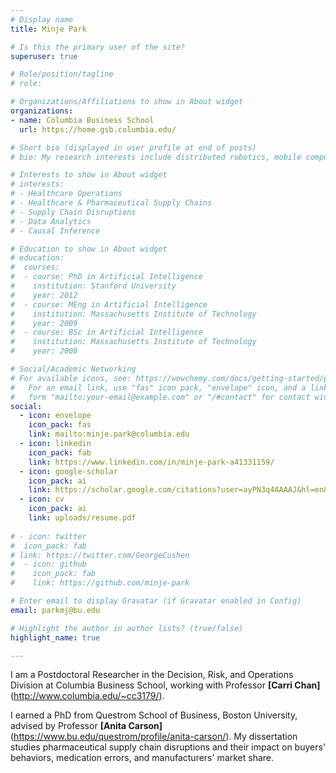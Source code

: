 ```yaml
---
# Display name
title: Minje Park

# Is this the primary user of the site?
superuser: true

# Role/position/tagline
# role: 

# Organizations/Affiliations to show in About widget
organizations:
- name: Columbia Business School
  url: https://home.gsb.columbia.edu/

# Short bio (displayed in user profile at end of posts)
# bio: My research interests include distributed robotics, mobile computing and programmable matter.

# Interests to show in About widget
# interests:
# - Healthcare Operations
# - Healthcare & Pharmaceutical Supply Chains
# - Supply Chain Disruptions
# - Data Analytics
# - Causal Inference

# Education to show in About widget
# education:
#  courses:
#  - course: PhD in Artificial Intelligence
#    institution: Stanford University
#    year: 2012
#  - course: MEng in Artificial Intelligence
#    institution: Massachusetts Institute of Technology
#    year: 2009
#  - course: BSc in Artificial Intelligence
#    institution: Massachusetts Institute of Technology
#    year: 2008

# Social/Academic Networking
# For available icons, see: https://wowchemy.com/docs/getting-started/page-builder/#icons
#   For an email link, use "fas" icon pack, "envelope" icon, and a link in the
#   form "mailto:your-email@example.com" or "/#contact" for contact widget.
social:
  - icon: envelope
    icon_pack: fas
    link: mailto:minje.park@columbia.edu
  - icon: linkedin
    icon_pack: fab
    link: https://www.linkedin.com/in/minje-park-a41331159/
  - icon: google-scholar 
    icon_pack: ai
    link: https://scholar.google.com/citations?user=ayPN3q4AAAAJ&hl=en&oi=ao
  - icon: cv
    icon_pack: ai
    link: uploads/resume.pdf
    
# - icon: twitter
#  icon_pack: fab
# link: https://twitter.com/GeorgeCushen
#  - icon: github
#    icon_pack: fab
#    link: https://github.com/minje-park

# Enter email to display Gravatar (if Gravatar enabled in Config)
email: parkmj@bu.edu

# Highlight the author in author lists? (true/false)
highlight_name: true

---
```

I am a Postdoctoral Researcher in the Decision, Risk, and Operations Division at Columbia Business School, working with Professor **[Carri Chan]**(http://www.columbia.edu/~cc3179/).

I earned a PhD from Questrom School of Business, Boston University, advised by Professor **[Anita Carson]**(https://www.bu.edu/questrom/profile/anita-carson/). My dissertation studies pharmaceutical supply chain disruptions and their impact on buyers’ behaviors, medication errors, and manufacturers' market share.

